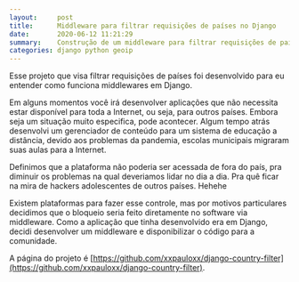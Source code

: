 ```yaml
---
layout:     post
title:      Middleware para filtrar requisições de países no Django
date:       2020-06-12 11:21:29
summary:    Construção de um middleware para filtrar requisições de países específicos no Django.
categories: django python geoip
---
```


Esse projeto que visa filtrar requisições de países foi desenvolvido para eu entender como funciona middlewares em Django.

Em alguns momentos você irá desenvolver aplicações que não necessita estar disponível para toda a Internet, ou seja, para outros países. Embora seja um situação muito especifica, pode acontecer. Algum tempo atrás desenvolvi um gerenciador de conteúdo para um sistema de educação a distância, devido aos problemas da pandemia, escolas municipais migraram suas aulas para a Internet.



Definimos que a plataforma não poderia ser acessada de fora do país, pra diminuir os problemas na qual deveriamos lidar no dia a dia. Pra quê ficar na mira de hackers adolescentes de outros países. Hehehe



Existem plataformas para fazer esse controle, mas por motivos particulares decidimos que o bloqueio seria feito diretamente no software via middleware. Como a aplicação que tinha desenvolvido era em Django, decidi desenvolver um middleware e disponibilizar o código para a comunidade.



A página do projeto é [https://github.com/xxpauloxx/django-country-filter](https://github.com/xxpauloxx/django-country-filter).



